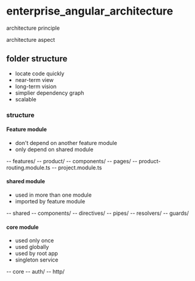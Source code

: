 # enterprise_angular_architecture

architecture principle

architecture aspect
## folder structure
* locate code quickly
* near-term view
* long-term vision
* simplier dependency graph
* scalable

### structure 
#### Feature module
* don't depend on another feature module
* only depend on shared module

-- features/
    -- product/
        -- components/
        -- pages/
        -- product-routing.module.ts
        -- project.module.ts

#### shared module
* used in more than one module
* imported by feature module

-- shared
    -- components/
    -- directives/
    -- pipes/
    -- resolvers/
    -- guards/

#### core module
* used only once
* used globally
* used by root app
* singleton service

-- core
    -- auth/
    -- http/
    
